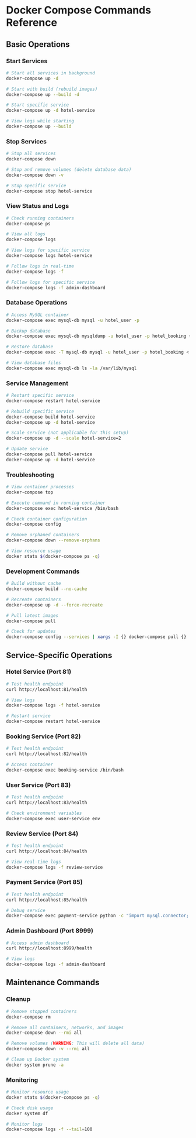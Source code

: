 # Docker Compose Commands Reference

## Basic Operations

### Start Services
```bash
# Start all services in background
docker-compose up -d

# Start with build (rebuild images)
docker-compose up --build -d

# Start specific service
docker-compose up -d hotel-service

# View logs while starting
docker-compose up --build
```

### Stop Services
```bash
# Stop all services
docker-compose down

# Stop and remove volumes (delete database data)
docker-compose down -v

# Stop specific service
docker-compose stop hotel-service
```

### View Status and Logs
```bash
# Check running containers
docker-compose ps

# View all logs
docker-compose logs

# View logs for specific service
docker-compose logs hotel-service

# Follow logs in real-time
docker-compose logs -f

# Follow logs for specific service
docker-compose logs -f admin-dashboard
```

### Database Operations
```bash
# Access MySQL container
docker-compose exec mysql-db mysql -u hotel_user -p

# Backup database
docker-compose exec mysql-db mysqldump -u hotel_user -p hotel_booking > backup.sql

# Restore database
docker-compose exec -T mysql-db mysql -u hotel_user -p hotel_booking < backup.sql

# View database files
docker-compose exec mysql-db ls -la /var/lib/mysql
```

### Service Management
```bash
# Restart specific service
docker-compose restart hotel-service

# Rebuild specific service
docker-compose build hotel-service
docker-compose up -d hotel-service

# Scale service (not applicable for this setup)
docker-compose up -d --scale hotel-service=2

# Update service
docker-compose pull hotel-service
docker-compose up -d hotel-service
```

### Troubleshooting
```bash
# View container processes
docker-compose top

# Execute command in running container
docker-compose exec hotel-service /bin/bash

# Check container configuration
docker-compose config

# Remove orphaned containers
docker-compose down --remove-orphans

# View resource usage
docker stats $(docker-compose ps -q)
```

### Development Commands
```bash
# Build without cache
docker-compose build --no-cache

# Recreate containers
docker-compose up -d --force-recreate

# Pull latest images
docker-compose pull

# Check for updates
docker-compose config --services | xargs -I {} docker-compose pull {}
```

## Service-Specific Operations

### Hotel Service (Port 81)
```bash
# Test health endpoint
curl http://localhost:81/health

# View logs
docker-compose logs -f hotel-service

# Restart service
docker-compose restart hotel-service
```

### Booking Service (Port 82)
```bash
# Test health endpoint
curl http://localhost:82/health

# Access container
docker-compose exec booking-service /bin/bash
```

### User Service (Port 83)
```bash
# Test health endpoint
curl http://localhost:83/health

# Check environment variables
docker-compose exec user-service env
```

### Review Service (Port 84)
```bash
# Test health endpoint
curl http://localhost:84/health

# View real-time logs
docker-compose logs -f review-service
```

### Payment Service (Port 85)
```bash
# Test health endpoint
curl http://localhost:85/health

# Debug service
docker-compose exec payment-service python -c "import mysql.connector; print('MySQL connector working')"
```

### Admin Dashboard (Port 8999)
```bash
# Access admin dashboard
curl http://localhost:8999/health

# View logs
docker-compose logs -f admin-dashboard
```

## Maintenance Commands

### Cleanup
```bash
# Remove stopped containers
docker-compose rm

# Remove all containers, networks, and images
docker-compose down --rmi all

# Remove volumes (WARNING: This will delete all data)
docker-compose down -v --rmi all

# Clean up Docker system
docker system prune -a
```

### Monitoring
```bash
# Monitor resource usage
docker stats $(docker-compose ps -q)

# Check disk usage
docker system df

# Monitor logs
docker-compose logs -f --tail=100
```